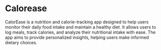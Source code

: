# Calorease

CalorEase is a nutrition and calorie-tracking app designed to help users monitor their daily food intake and maintain a healthy diet. It allows users to log meals, track calories, and analyze their nutritional intake with ease. The app aims to provide personalized insights, helping users make informed dietary choices.
